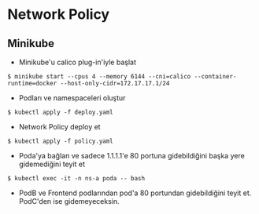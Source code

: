 # Network Policy

## Minikube

* Minikube'u calico plug-in'iyle başlat

```
$ minikube start --cpus 4 --memory 6144 --cni=calico --container-runtime=docker --host-only-cidr=172.17.17.1/24
```

* Podları ve namespaceleri oluştur

```
$ kubectl apply -f deploy.yaml
```

* Network Policy deploy et
```
$ kubectl apply -f policy.yaml
```

* Poda'ya bağlan ve sadece 1.1.1.1'e 80 portuna gidebildiğini başka yere gidemediğini teyit et

```
$ kubectl exec -it -n ns-a poda -- bash
```

* PodB ve Frontend podlarından pod'a 80 portundan gidebildiğini teyit et. PodC'den ise gidemeyeceksin.
